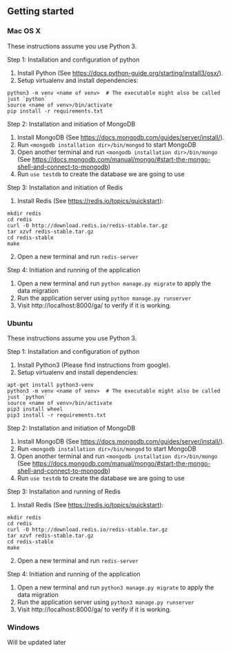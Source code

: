## Getting started

### Mac OS X

These instructions assume you use Python 3.

Step 1: Installation and configuration of python
1. Install Python (See https://docs.python-guide.org/starting/install3/osx/).
2. Setup virtualenv and install dependencies:
  ```
  python3 -m venv <name of venv>  # The executable might also be called just `python`
  source <name of venv>/bin/activate
  pip install -r requirements.txt
  ```
Step 2: Installation and initiation of MongoDB
1. Install MongoDB (See https://docs.mongodb.com/guides/server/install/).
2. Run `<mongodb installation dir>/bin/mongod` to start MongoDB
3. Open another terminal and run `<mongodb installation dir>/bin/mongo`
(See https://docs.mongodb.com/manual/mongo/#start-the-mongo-shell-and-connect-to-mongodb)
4. Run `use testdb` to create the database we are going to use

Step 3: Installation and initiation of Redis
1. Install Redis (See https://redis.io/topics/quickstart):
  ```
  mkdir redis
  cd redis
  curl -O http://download.redis.io/redis-stable.tar.gz
  tar xzvf redis-stable.tar.gz
  cd redis-stable
  make
  ```
2. Open a new terminal and run `redis-server`

Step 4: Initiation and running of the application
1. Open a new terminal and run `python manage.py migrate` to apply the data migration
2. Run the application server using `python manage.py runserver`
3. Visit http://localhost:8000/ga/ to verify if it is working.

### Ubuntu

These instructions assume you use Python 3.

Step 1: Installation and configuration of python
1. Install Python3 (Please find instructions from google).
2. Setup virtualenv and install dependencies:
  ```
  apt-get install python3-venv
  python3 -m venv <name of venv>  # The executable might also be called just `python`
  source <name of venv>/bin/activate
  pip3 install wheel
  pip3 install -r requirements.txt
  ```
Step 2: Installation and initiation of MongoDB
1. Install MongoDB (See https://docs.mongodb.com/guides/server/install/).
2. Run `<mongodb installation dir>/bin/mongod` to start MongoDB
3. Open another terminal and run `<mongodb installation dir>/bin/mongo`
(See https://docs.mongodb.com/manual/mongo/#start-the-mongo-shell-and-connect-to-mongodb)
4. Run `use testdb` to create the database we are going to use

Step 3: Installation and running of Redis
1. Install Redis (See https://redis.io/topics/quickstart):
  ```
  mkdir redis
  cd redis
  curl -O http://download.redis.io/redis-stable.tar.gz
  tar xzvf redis-stable.tar.gz
  cd redis-stable
  make
  ```
2. Open a new terminal and run `redis-server`

Step 4: Initiation and running of the application
1. Open a new terminal and run `python3 manage.py migrate` to apply the data migration
2. Run the application server using `python3 manage.py runserver`
3. Visit http://localhost:8000/ga/ to verify if it is working.

### Windows

Will be updated later
